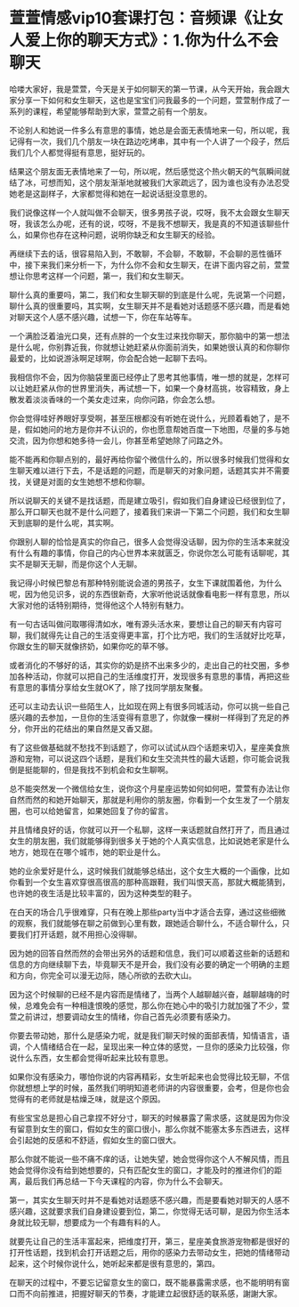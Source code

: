 # 萱萱情感vip10套课打包：音频课《让女人爱上你的聊天方式》：1.你为什么不会聊天

哈喽大家好，我是萱萱，今天是关于如何聊天的第一节课，从今天开始，我会跟大家分享一下如何和女生聊天，这也是宝宝们问我最多的一个问题，萱萱制作成了一系列的课程，希望能够帮助到大家，萱萱之前有一个朋友。

不论别人和她说一件多么有意思的事情，她总是会面无表情地来一句，所以呢，我记得有一次，我们几个朋友一块在路边吃烤串，其中有一个人讲了一个段子，然后我们几个人都觉得挺有意思，挺好玩的。

结果这个朋友面无表情地来了一句，所以呢，然后感觉这个热火朝天的气氛瞬间就结了冰，可想而知，这个朋友渐渐地就被我们大家疏远了，因为谁也没有办法忍受她老是这副样子，大家都觉得和她在一起说话挺没意思的。

我们说像这样一个人就叫做不会聊天，很多男孩子说，哎呀，我不太会跟女生聊天呀，我该怎么办呢，还有的说，哎呀，不是我不想聊天，我是真的不知道该聊些什么，如果你也存在这种问题，说明你缺乏和女生聊天的经验。

再继续下去的话，很容易陷入到，不敢聊，不会聊，不敢聊，不会聊的恶性循环中，接下来我们来分析一下，为什么你不会和女生聊天，在讲下面内容之前，萱萱想让你思考这样一个问题，第一，我们和女生聊天。

聊什么真的重要吗，第二，我们和女生聊天聊的到底是什么呢，先说第一个问题，聊什么真的很重要吗，其实啊，女生聊天并不是看她对话题感不感兴趣，而是看她对聊天这个人感不感兴趣，试想一下，你在车站等车。

一个满脸泛着油光口臭，还有点胖的一个女生过来找你聊天，那你脑中的第一想法是什么呢，你别靠近我，你就想让她赶紧从你面前消失，如果她很认真的和你聊你最爱的，比如说游泳啊足球啊，你会配合她一起聊下去吗。

我相信你不会，因为你脑袋里面已经停止了思考其他事情，唯一想的就是，怎样可以让她赶紧从你的世界里消失，再试想一下，如果一个身材高挑，妆容精致，身上散发着淡淡香味的一个美女走过来，向你问路，你会怎么想。

你会觉得哇好养眼好享受啊，甚至压根都没有听她在说什么，光顾着看她了，是不是，假如她问的地方是你并不认识的，你也愿意帮她百度一下地图，尽量的多与她交流，因为你想和她多待一会儿，你甚至希望她除了问路之外。

能不能再和你聊点别的，最好再给你留个微信什么的，所以很多时候我们觉得和女生聊天难以进行下去，不是话题的问题，而是聊天的对象问题，话题其实并不需要找，关键是对面的女生她想不想和你聊。

所以说聊天的关键不是找话题，而是建立吸引，假如我们自身建设已经很到位了，那么开口聊天也就不是什么问题了，接着我们来讲一下第二个问题，我们和女生聊天到底聊的是什么呢，其实啊。

你跟别人聊的恰恰是真实的你自己，很多人会觉得没话聊，因为你的生活本来就没有什么有趣的事情，你自己的内心世界本来就匮乏，你说你怎么可能有话聊呢，其实不是聊天无聊，而是你这个人无聊。

我记得小时候巴黎总有那种特别能说会道的男孩子，女生下课就围着他，为什么呢，因为他见识多，说的东西很新奇，大家听他说话就像看电影一样有意思，所以大家对他的话特别期待，觉得他这个人特别有魅力。

有一句古话叫做问取哪得清如水，唯有源头活水来，要想让自己的聊天有内容可聊，我们就得先让自己的生活变得更丰富，打个比方吧，我们的生活就好比吃草，你跟女生的聊天就像挤奶，如果你吃的草不够。

或者消化的不够好的话，其实你的奶是挤不出来多少的，走出自己的社交圈，多参加各种活动，你就可以把自己的生活维度打开，发现很多有意思的事情，再把这些有意思的事情分享给女生就OK了，除了找同学朋友聚餐。

还可以主动去认识一些陌生人，比如现在网上有很多同城活动，你可以挑一些自己感兴趣的去参加，一旦你的生活变得有意思了，你就像一棵树一样得到了充足的养分，你开出的花结出的果自然是又香又甜。

有了这些做基础就不愁找不到话题了，你可以试试从四个话题来切入，星座美食旅游和宠物，可以说这四个话题，是我们和女生交流共性的最大话题，你可能会说我倒是挺能聊的，但是我找不到机会和女生聊啊。

总不能突然发一个微信给女生，说你这个月星座运势如何如何吧，萱萱有办法让你自然而然的和她开始聊天，那就是利用你的朋友圈，你看到一个女生发了一个朋友圈，也可以给她留言，如果她回复了你的留言。

并且情绪良好的话，你就可以开一个私聊，这样一来话题就自然打开了，而且通过女生的朋友圈，我们就能够得到很多关于她的个人真实信息，比如说她老家是什么地方，她现在在哪个城市，她的职业是什么。

她的业余爱好是什么，这时候我们就能够总结出，这个女生大概的一个画像，比如你看到一个女生喜欢穿很高很高的那种高跟鞋，我们叫恨天高，那就大概能猜到，也许她的夜生活是比较丰富的，因为这种类型的鞋子。

在白天的场合几乎很难穿，只有在晚上那些party当中才适合去穿，通过这些细微的观察，我们就能够在聊之前做到心里有数，跟她适合聊什么，不适合聊什么，只要我们打开话题，就不用担心没得聊。

因为她的回答自然而然的会带出另外的话题和信息，我们可以顺着这些新的话题和信息的方向继续聊下去，毕竟聊天不是开会，我们没有必要的确定一个明确的主题和方向，你完全可以漫无边际，随心所欲的去砍大山。

因为这个时候聊的已经不是内容而是情绪了，当两个人越聊越兴奋，越聊越嗨的时候，总难免会有一种相逢恨晚的感觉，那么你在她心中的吸引力就加强了不少，萱萱之前讲过，想要调动女生的情绪，你自己首先必须要有感染力。

你要去带动她，那什么是感染力呢，就是我们聊天时候的面部表情，知情语言，语调，个人情绪结合在一起，呈现出来一种立体的感觉，一旦你的感染力比较强，你说什么东西，女生都会觉得听起来比较有意思。

如果你没有感染力，哪怕你说的内容再精彩，女生听起来也会觉得比较无聊，不信你就想想上学的时候，虽然我们明明知道老师讲的内容很重要，会考，但是你也会觉得有的老师就是枯燥乏味，就是这个原因。

有些宝宝总是担心自己拿捏不好分寸，聊天的时候暴露了需求感，这就是因为你没有留意到女生的窗口，假如女生的窗口很小，那么你就不能塞太多东西进去，这样会引起她的反感和不舒适，假如女生的窗口很大。

那么你就不能说一些不痛不痒的话，让她失望，她会觉得你这个人不解风情，而且她会觉得你没有给到她想要的，只有匹配女生的窗口，才能及时的推进你们的距离，最后我们再总结一下今天课程的内容，你为什么不会聊天。

第一，其实女生聊天时并不是看她对话题感不感兴趣，而是要看她对聊天的人感不感兴趣，这就要求我们自身建设要到位，第二，你觉得无话可聊，是因为你生活本身就比较无聊，想要成为一个有趣有料的人。

就要先让自己的生活丰富起来，把维度打开，第三，星座美食旅游宠物都是很好的打开性话题，找到机会打开话题之后，用你的感染力去带动女生，把她的情绪带动起来，这个时候你说什么，她听起来都是很有意思的，第四。

在聊天的过程中，不要忘记留意女生的窗口，既不能暴露需求感，也不能明明有窗口而不向前推进，把握好聊天的节奏，才能建立起很舒适的联系感，謝謝大家。

